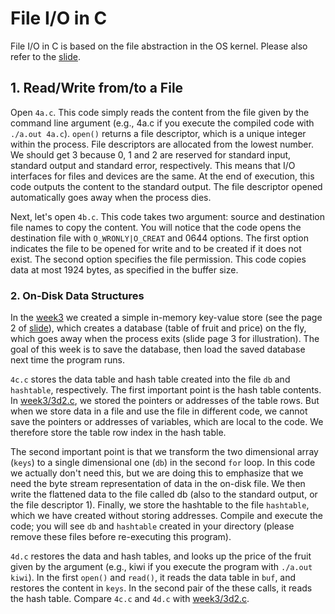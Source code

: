 # File I/O in C

File I/O in C is based on the file abstraction in the OS kernel.
Please also refer to the [slide](4.pdf).

## 1. Read/Write from/to a File

Open `4a.c`.
This code simply reads the content from the file given by the command line
argument (e.g., 4a.c if you execute the compiled code with `./a.out 4a.c`).
`open()` returns a file descriptor, which is a unique integer within the process.
File descriptors are allocated from the lowest number. We should get 3 because
0, 1 and 2 are reserved for standard input, standard output and standard error,
respectively.
This means that I/O interfaces for files and devices are the same.
At the end of execution, this code outputs the content to the standard output.
The file descriptor opened automatically goes away when the process dies.

Next, let's open `4b.c`.
This code takes two argument: source and destination file names to copy the
content.
You will notice that the code opens the destination file with `O_WRONLY|O_CREAT` and 0644 options. The first option indicates the file to be opened for write and to be created if it does not exist. The second option specifies the file permission.
This code copies data at most 1924 bytes, as specified in the buffer size.


### 2. On-Disk Data Structures

In the [week3](../week3/README.md) we created a simple in-memory key-value
store (see the page 2 of [slide](4.pdf)), which creates a database (table of
fruit and price) on the fly, which goes away when the process exits (slide page
3 for illustration).
The goal of this week is to save the database, then load the saved database next time the
program runs.

`4c.c` stores the data table and hash table created into the file `db` and
`hashtable`, respectively.
The first important point is the hash table contents.
In [week3/3d2.c](../week3/3d2.c), we stored the pointers or addresses of the table
rows. But when we store data in a file and use the file in
different code, we cannot save the pointers or addresses of variables, which are
local to the code.
We therefore store the table row index in the hash table.

The second important point is that we transform the two dimensional array (`keys`) to a
single dimensional one (`db`) in the second `for` loop.  In this code we actually
don't need this, but we are doing this to emphasize that we need the byte stream
representation of data in the on-disk file.
We then write the flattened data to the file called db (also to the standard
output, or the file descriptor 1).
Finally, we store the hashtable to the file `hashtable`, which we have created
without storing addresses.
Compile and execute the code; you will see `db` and `hashtable` created in your
directory (please remove these files before re-executing this program).

`4d.c` restores the data and hash tables, and looks up the price of the fruit
given by the argument (e.g., kiwi if you execute the program with `./a.out
kiwi`).  In the first `open()` and `read()`, it reads the data table in `buf`, and restores the content in `keys`.
In the second pair of the these calls, it reads the hash table.
Compare `4c.c` and `4d.c` with [week3/3d2.c](../week3/3d2.c).
